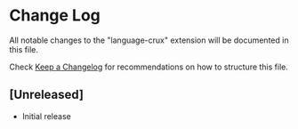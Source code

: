 # Change Log
All notable changes to the "language-crux" extension will be documented in this file.

Check [Keep a Changelog](http://keepachangelog.com/) for recommendations on how to structure this file.

## [Unreleased]
- Initial release